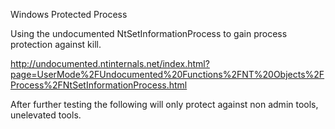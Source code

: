 Windows Protected Process

Using the undocumented NtSetInformationProcess to gain process protection against kill.

http://undocumented.ntinternals.net/index.html?page=UserMode%2FUndocumented%20Functions%2FNT%20Objects%2FProcess%2FNtSetInformationProcess.html

After further testing the following will only protect against non admin tools, unelevated tools.